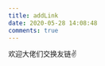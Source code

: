```yaml
---
title: addLink
date: 2020-05-28 14:08:48
comments: true
---
```


欢迎大佬们交换友链✌️


<div class="comments" id="comments">
                                
  <script defer src="https://utteranc.es/client.js" repo="wangbei98/hexo-comments" issue-term="pathname" theme="github-light" crossorigin="anonymous">
  </script>

</div>